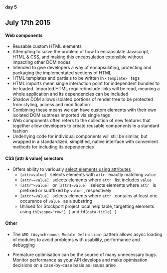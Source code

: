 #### day 5
## July 17th 2015

#### Web components
* Reusable custom HTML elements
* Attempting to solve the problem of how to encapsulate Javascript, HTML & CSS, and making this encapsulation extensible without impacting other DOM nodes
* Intended to give developers a way of encapsulating, protecting and packaging the implementated sections of HTML
* HTML templates and partials to be written in ```<template> ``` tags
* HTML imports mean single interaction point for independent bundles to be loaded. Imported HTML require/include links will be read, meaning a whole application and its dependencies can be included
* Shadow DOM allows isolated portions of render tree to be protected from styling, access and modification
* Combining these means we can have custom elements with their own isolated DOM subtrees imported via single tags
* Web components often refers to the collection of new features that together allow developers to create reusable components in a standard fashion
* Underlying code for individual components will still be similar, but wrapped in a standardized, simplified, native interface with convenient methods for including its dependencies

#### CSS [attr & value] selectors
* Offers ability to variously [select elements using attributes](https://developer.mozilla.org/en-US/docs/Web/CSS/Attribute_selectors)
  * ```[attr=value] ``` selects elements with ```attr ``` exactly matching ```value ```
  * ```[attr~=value] ``` selects elements where ```attr ``` list includes ```value ```
  * ```[attr^=value] ``` or ```[attr$=value] ``` selects elements where ```attr ``` is prefixed or sudffixed by ```value ```, respectively
  * ```[attr*=value] ``` selects elements where ```attr ``` contains at least one occurence of ```value ``` as a substring
  * Utilised for Stockport project local help table, targetting elements using ```th[scope="row"] {``` and ```td[data-title] {```

#### Other
* The ```AMD (Asynchronous Module Definition)``` pattern allows async loading of modules to avoid problems with usability, performance and debugging

* Premature optimisation can be the source of many unnecessary bugs. Monitor performance as your API develops and make optmisation decisions on a case-by-case basis as issues arise
